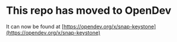 # This repo has moved to OpenDev

It can now be found at [https://opendev.org/x/snap-keystone](https://opendev.org/x/snap-keystone)
